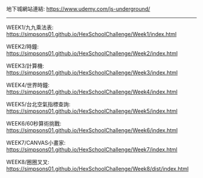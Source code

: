 地下城網站連結: https://www.udemy.com/js-underground/

*******************************************************************************

WEEK1/九九乘法表:      https://simpsons01.github.io/HexSchoolChallenge/Week1/index.html

WEEK2/時鐘:            https://simpsons01.github.io/HexSchoolChallenge/Week2/index.html

WEEK3/計算機:          https://simpsons01.github.io/HexSchoolChallenge/Week3/index.html
 
WEEK4/世界時鐘:        https://simpsons01.github.io/HexSchoolChallenge/Week4/index.html

WEEK5/台北空氣指標查詢: https://simpsons01.github.io/HexSchoolChallenge/Week5/index.html

WEEK6/60秒算術挑戰:    https://simpsons01.github.io/HexSchoolChallenge/Week6/index.html

WEEK7/CANVAS小畫家:    https://simpsons01.github.io/HexSchoolChallenge/Week7/index.html

WEEK8/圈圈叉叉:        https://simpsons01.github.io/HexSchoolChallenge/Week8/dist/index.html

